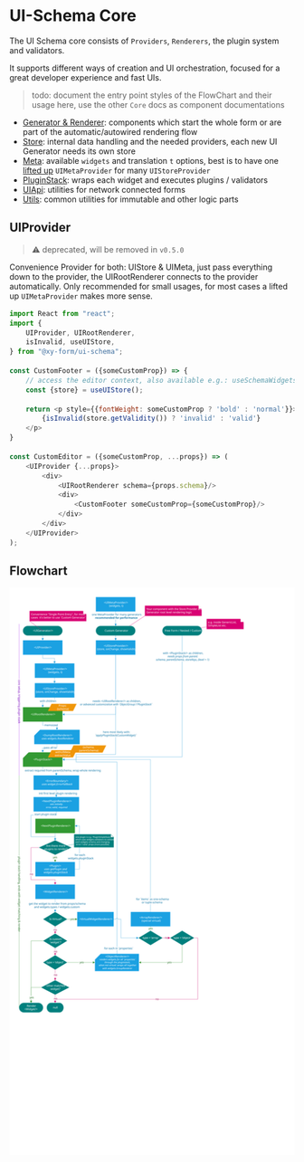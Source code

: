 # UI-Schema Core

The UI Schema core consists of `Providers`, `Renderers`, the plugin system and validators.

It supports different ways of creation and UI orchestration, focused for a great developer experience and fast UIs.

> todo: document the entry point styles of the FlowChart and their usage here, use the other `Core` docs as component documentations

- [Generator & Renderer](/docs/core-renderer): components which start the whole form or are part of the automatic/autowired rendering flow
- [Store](/docs/core-store): internal data handling and the needed providers, each new UI Generator needs its own store
- [Meta](/docs/core-meta): available `widgets` and translation `t` options, best is to have one [lifted up](https://reactjs.org/docs/lifting-state-up.html) `UIMetaProvider` for many `UIStoreProvider`
- [PluginStack](/docs/core-pluginstack): wraps each widget and executes plugins / validators
- [UIApi](/docs/core-uiapi): utilities for network connected forms
- [Utils](/docs/core-utils): common utilities for immutable and other logic parts

## UIProvider

> ⚠ deprecated, will be removed in `v0.5.0`

Convenience Provider for both: UIStore & UIMeta, just pass everything down to the provider, the UIRootRenderer connects to the provider automatically. Only recommended for small usages, for most cases a lifted up `UIMetaProvider` makes more sense.

```js
import React from "react";
import {
    UIProvider, UIRootRenderer,
    isInvalid, useUIStore,
} from "@xy-form/ui-schema";

const CustomFooter = ({someCustomProp}) => {
    // access the editor context, also available e.g.: useSchemaWidgets, useSchemaData
    const {store} = useUIStore();

    return <p style={{fontWeight: someCustomProp ? 'bold' : 'normal'}}>
        {isInvalid(store.getValidity()) ? 'invalid' : 'valid'}
    </p>
}

const CustomEditor = ({someCustomProp, ...props}) => (
    <UIProvider {...props}>
        <div>
            <UIRootRenderer schema={props.schema}/>
            <div>
                <CustomFooter someCustomProp={someCustomProp}/>
            </div>
        </div>
    </UIProvider>
);
```

## Flowchart

[![flowchart](/Flowchart-SchemaEditor.svg)](https://ui-schema.bemit.codes/Flowchart-SchemaEditor.svg)
